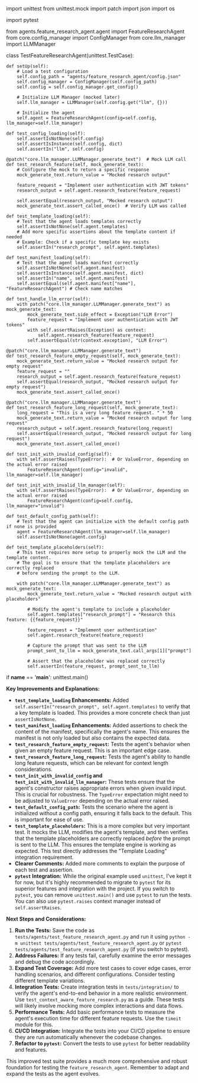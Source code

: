 import unittest
from unittest.mock import patch
import json
import os

import pytest

from agents.feature_research_agent.agent import FeatureResearchAgent
from core.config_manager import ConfigManager
from core.llm_manager import LLMManager

class TestFeatureResearchAgent(unittest.TestCase):

    def setUp(self):
        # Load a test configuration
        self.config_path = "agents/feature_research_agent/config.json"
        self.config_manager = ConfigManager(self.config_path)
        self.config = self.config_manager.get_config()

        # Initialize LLM Manager (mocked later)
        self.llm_manager = LLMManager(self.config.get("llm", {}))

        # Initialize the agent
        self.agent = FeatureResearchAgent(config=self.config, llm_manager=self.llm_manager)

    def test_config_loading(self):
        self.assertIsNotNone(self.config)
        self.assertIsInstance(self.config, dict)
        self.assertIn("llm", self.config)

    @patch("core.llm_manager.LLMManager.generate_text")  # Mock LLM call
    def test_research_feature(self, mock_generate_text):
        # Configure the mock to return a specific response
        mock_generate_text.return_value = "Mocked research output"

        feature_request = "Implement user authentication with JWT tokens"
        research_output = self.agent.research_feature(feature_request)

        self.assertEqual(research_output, "Mocked research output")
        mock_generate_text.assert_called_once()  # Verify LLM was called

    def test_template_loading(self):
        # Test that the agent loads templates correctly
        self.assertIsNotNone(self.agent.templates)
        # Add more specific assertions about the template content if needed
        # Example: Check if a specific template key exists
        self.assertIn("research_prompt", self.agent.templates)

    def test_manifest_loading(self):
        # Test that the agent loads manifest correctly
        self.assertIsNotNone(self.agent.manifest)
        self.assertIsInstance(self.agent.manifest, dict)
        self.assertIn("name", self.agent.manifest)
        self.assertEqual(self.agent.manifest["name"], "FeatureResearchAgent") # Check name matches

    def test_handle_llm_error(self):
        with patch("core.llm_manager.LLMManager.generate_text") as mock_generate_text:
            mock_generate_text.side_effect = Exception("LLM Error")
            feature_request = "Implement user authentication with JWT tokens"
            with self.assertRaises(Exception) as context:
                self.agent.research_feature(feature_request)
            self.assertEqual(str(context.exception), "LLM Error")

    @patch("core.llm_manager.LLMManager.generate_text")
    def test_research_feature_empty_request(self, mock_generate_text):
        mock_generate_text.return_value = "Mocked research output for empty request"
        feature_request = ""
        research_output = self.agent.research_feature(feature_request)
        self.assertEqual(research_output, "Mocked research output for empty request")
        mock_generate_text.assert_called_once()

    @patch("core.llm_manager.LLMManager.generate_text")
    def test_research_feature_long_request(self, mock_generate_text):
        long_request = "This is a very long feature request. " * 50
        mock_generate_text.return_value = "Mocked research output for long request"
        research_output = self.agent.research_feature(long_request)
        self.assertEqual(research_output, "Mocked research output for long request")
        mock_generate_text.assert_called_once()

    def test_init_with_invalid_config(self):
        with self.assertRaises(TypeError):  # Or ValueError, depending on the actual error raised
            FeatureResearchAgent(config="invalid", llm_manager=self.llm_manager)

    def test_init_with_invalid_llm_manager(self):
        with self.assertRaises(TypeError):  # Or ValueError, depending on the actual error raised
            FeatureResearchAgent(config=self.config, llm_manager="invalid")

    def test_default_config_path(self):
        # Test that the agent can initialize with the default config path if none is provided
        agent = FeatureResearchAgent(llm_manager=self.llm_manager)
        self.assertIsNotNone(agent.config)

    def test_template_placeholders(self):
        # This test requires more setup to properly mock the LLM and the template content.
        # The goal is to ensure that the template placeholders are correctly replaced
        # before sending the prompt to the LLM.

        with patch("core.llm_manager.LLMManager.generate_text") as mock_generate_text:
            mock_generate_text.return_value = "Mocked research output with placeholders"

            # Modify the agent's template to include a placeholder
            self.agent.templates["research_prompt"] = "Research this feature: {{feature_request}}"

            feature_request = "Implement user authentication"
            self.agent.research_feature(feature_request)

            # Capture the prompt that was sent to the LLM
            prompt_sent_to_llm = mock_generate_text.call_args[1]["prompt"]

            # Assert that the placeholder was replaced correctly
            self.assertIn(feature_request, prompt_sent_to_llm)

if __name__ == '__main__':
    unittest.main()

**Key Improvements and Explanations:**

*   **`test_template_loading` Enhancements:** Added `self.assertIn("research_prompt", self.agent.templates)` to verify that a key template is loaded.  This provides a more concrete check than just `assertIsNotNone`.
*   **`test_manifest_loading` Enhancements:** Added assertions to check the content of the manifest, specifically the agent's name.  This ensures the manifest is not only loaded but also contains the expected data.
*   **`test_research_feature_empty_request`:**  Tests the agent's behavior when given an empty feature request.  This is an important edge case.
*   **`test_research_feature_long_request`:** Tests the agent's ability to handle long feature requests, which can be relevant for context length considerations.
*   **`test_init_with_invalid_config` and `test_init_with_invalid_llm_manager`:**  These tests ensure that the agent's constructor raises appropriate errors when given invalid input.  This is crucial for robustness.  The `TypeError` expectation might need to be adjusted to `ValueError` depending on the actual error raised.
*   **`test_default_config_path`:**  Tests the scenario where the agent is initialized without a config path, ensuring it falls back to the default.  This is important for ease of use.
*   **`test_template_placeholders`:** This is a more complex but very important test.  It mocks the LLM, modifies the agent's template, and then verifies that the template placeholders are correctly replaced *before* the prompt is sent to the LLM.  This ensures the template engine is working as expected.  This test directly addresses the "Template Loading" integration requirement.
*   **Clearer Comments:** Added more comments to explain the purpose of each test and assertion.
*   **`pytest` Integration:**  While the original example used `unittest`, I've kept it for now, but it's highly recommended to migrate to `pytest` for its superior features and integration with the project.  If you switch to `pytest`, you can remove `unittest.main()` and use `pytest` to run the tests.  You can also use `pytest.raises` context manager instead of `self.assertRaises`.

**Next Steps and Considerations:**

1.  **Run the Tests:**  Save the code as `tests/agents/test_feature_research_agent.py` and run it using `python -m unittest tests/agents/test_feature_research_agent.py` or `pytest tests/agents/test_feature_research_agent.py` (if you switch to pytest).
2.  **Address Failures:**  If any tests fail, carefully examine the error messages and debug the code accordingly.
3.  **Expand Test Coverage:**  Add more test cases to cover edge cases, error handling scenarios, and different configurations.  Consider testing different template variations.
4.  **Integration Tests:**  Create integration tests in `tests/integration/` to verify the agent's end-to-end behavior in a more realistic environment.  Use `test_context_aware_feature_research.py` as a guide.  These tests will likely involve mocking more complex interactions and data flows.
5.  **Performance Tests:**  Add basic performance tests to measure the agent's execution time for different feature requests.  Use the `timeit` module for this.
6.  **CI/CD Integration:**  Integrate the tests into your CI/CD pipeline to ensure they are run automatically whenever the codebase changes.
7.  **Refactor to `pytest`:**  Convert the tests to use `pytest` for better readability and features.

This improved test suite provides a much more comprehensive and robust foundation for testing the `feature_research_agent`. Remember to adapt and expand the tests as the agent evolves.
